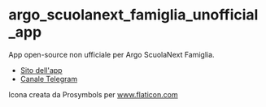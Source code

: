 # argo_scuolanext_famiglia_unofficial_app
App open-source non ufficiale per Argo ScuolaNext Famiglia.

- [Sito dell'app](https://peppelg.space/argo_famiglia)
- [Canale Telegram](https://t.me/scuolanext)


Icona creata da Prosymbols per www.flaticon.com